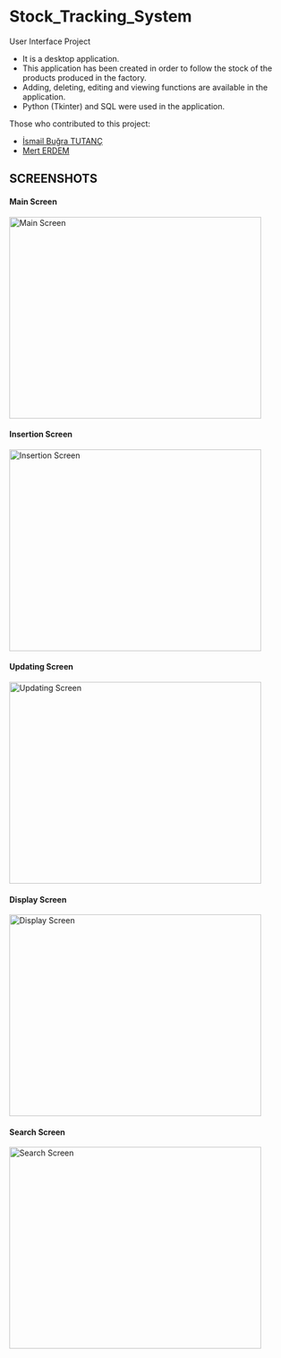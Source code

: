 # Stock_Tracking_System
User Interface Project
- It is a desktop application.
- This application has been created in order to follow the stock of the products produced in the factory.
- Adding, deleting, editing and viewing functions are available in the application.
- Python (Tkinter) and SQL were used in the application.

Those who contributed to this project:
- <a href="https://www.linkedin.com/in/ismail-bugra-tutanc/">İsmail Buğra TUTANÇ</a>
- <a href="https://www.linkedin.com/in/mert-erdem-/">Mert ERDEM</a>

<h2>SCREENSHOTS</h2>
<h4>Main Screen</h4>
<img src="https://user-images.githubusercontent.com/56932623/225429879-bbd2e39f-0b6f-4375-a8f6-927947fd2eca.png" alt="Main Screen" width="450" height="360">
<h4>Insertion Screen</h4>
<img src="https://user-images.githubusercontent.com/56932623/225430183-414a8d40-2b2d-4dce-ad82-a5fe044f64b0.png" alt="Insertion Screen" width="450" height="360">
<h4>Updating Screen</h4>
<img src="https://user-images.githubusercontent.com/56932623/225435318-1407dbd8-ed54-4584-91ea-c61ddfc31754.png" alt="Updating Screen" width="450" height="360">
<h4>Display Screen</h4>
<img src="https://user-images.githubusercontent.com/56932623/225435419-1353216d-d828-4e9c-8756-239b72cc0895.png" alt="Display Screen" width="450" height="360">
<h4>Search Screen</h4>
<img src="https://user-images.githubusercontent.com/56932623/225435490-2dfd2bde-e213-41d2-bcdf-ea9252afb129.png" alt="Search Screen" width="450" height="360">



